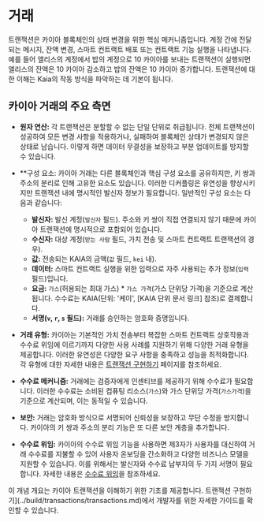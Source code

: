 # 거래

트랜잭션은 카이아 블록체인의 상태 변경을 위한 핵심 메커니즘입니다. 계정 간에 전달되는 메시지, 잔액 변경, 스마트 컨트랙트 배포 또는 컨트랙트 기능 실행을 나타냅니다. 예를 들어 앨리스의 계정에서 밥의 계정으로 10 카이아를 보내는 트랜잭션이 실행되면 앨리스의 잔액은 10 카이아 감소하고 밥의 잔액은 10 카이아 증가합니다. 트랜잭션에 대한 이해는 Kaia의 작동 방식을 파악하는 데 기본이 됩니다.

## 카이아 거래의 주요 측면

- **원자 연산:** 각 트랜잭션은 분할할 수 없는 단일 단위로 취급됩니다. 전체 트랜잭션이 성공하여 모든 변경 사항을 적용하거나, 실패하여 블록체인 상태가 변경되지 않은 상태로 남습니다. 이렇게 하면 데이터 무결성을 보장하고 부분 업데이트를 방지할 수 있습니다.

- \*\*구성 요소: 카이아 거래는 다른 블록체인과 핵심 구성 요소를 공유하지만, 키 쌍과 주소의 분리로 인해 고유한 요소도 있습니다. 이러한 디커플링은 유연성을 향상시키지만 트랜잭션 내에 명시적인 발신자 정보가 필요합니다. 일반적인 구성 요소는 다음과 같습니다:
    - **발신자:** 발신 계정(`발신자` 필드).  주소와 키 쌍이 직접 연결되지 않기 때문에 카이아 트랜잭션에 명시적으로 포함되어 있습니다.
    - **수신자:** 대상 계정(`받는 사람` 필드, 가치 전송 및 스마트 컨트랙트 트랜잭션의 경우).
    - **값:** 전송되는 KAIA의 금액(`값` 필드, `kei` 내).
    - **데이터:** 스마트 컨트랙트 실행을 위한 입력으로 자주 사용되는 추가 정보(`입력` 필드)입니다.
    - **요금:** `가스`(허용되는 최대 가스) \* `가스 가격`(가스 단위당 가격)을 기준으로 계산됩니다.  수수료는 KAIA(단위: '케이', [KAIA 단위 문서 링크] 참조)로 결제합니다.
    - **서명(`v`, `r`, `s` 필드):** 거래를 승인하는 암호화 증명입니다.

- **거래 유형:** 카이아는 기본적인 가치 전송부터 복잡한 스마트 컨트랙트 상호작용과 수수료 위임에 이르기까지 다양한 사용 사례를 지원하기 위해 다양한 거래 유형을 제공합니다. 이러한 유연성은 다양한 요구 사항을 충족하고 성능을 최적화합니다. 각 유형에 대한 자세한 내용은 [트랜잭션 구현하기](../build/transactions/transactions.md#transaction-types) 페이지를 참조하세요.

- **수수료 메커니즘:** 거래에는 검증자에게 인센티브를 제공하기 위해 수수료가 필요합니다. 이러한 수수료는 소비된 컴퓨팅 리소스(`가스`)와 가스 단위당 가격(`가스가격`)을 기준으로 계산되며, 이는 동적일 수 있습니다.

- **보안:** 거래는 암호화 방식으로 서명되어 신뢰성을 보장하고 무단 수정을 방지합니다. 카이아의 키 쌍과 주소의 분리 기능은 또 다른 보안 계층을 추가합니다.

- **수수료 위임:** 카이아의 수수료 위임 기능을 사용하면 제3자가 사용자를 대신하여 거래 수수료를 지불할 수 있어 사용자 온보딩을 간소화하고 다양한 비즈니스 모델을 지원할 수 있습니다.  이를 위해서는 발신자와 수수료 납부자의 두 가지 서명이 필요합니다. 자세한 내용은 [수수료 위임](../build/transactions/fee-delegation.md)을 참조하세요.

이 개념 개요는 카이아 트랜잭션을 이해하기 위한 기초를 제공합니다. 트랜잭션 구현하기](../build/transactions/transactions.md)에서 개발자를 위한 자세한 가이드를 확인할 수 있습니다.